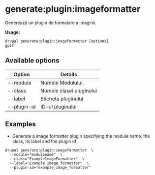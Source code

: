 # generate:plugin:imageformatter
Generează un plugin de formatare a imaginii.

**Usage:**
```
drupal generate:plugin:imageformatter [options]
gpif
```

## Available options
Option | Details
-------|-------------
--module | Numele Modulului.
--class | Numele clasei pluginului
--label | Eticheta pluginului
--plugin-id | ID-ul pluginului

## Examples
* Generate a image formatter plugin specifying the module name, the class, its label and the plugin id
```
drupal generate:plugin:imageformatter  \
  --module="modulename"  \
  --class="ExampleImageFormatter"  \
  --label="Example image formatter"  \
  --plugin-id="example_image_formatter"
```
